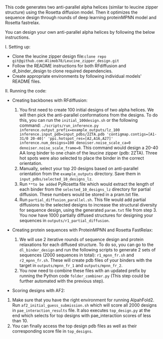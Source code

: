 This code generates two anti-parallel alpha helices (similar to leucine zipper structure) using the Rosetta diffusion model. Then it optimizes the sequence design through rounds of deep learning proteinMPNN model and Rosetta fastrelax. 

You can design your own anti-parallel alpha helices by following the below instructions.

I. Setting up:
* Clone the leucine zipper design file:`clone repo git@github.com:Alimob78/Leucine_zipper_design.git`
* Follow the README instructions for both RFdiffusion and dl_binder_design to clone required dependencies.
* Create appropriate environments by following individual models' README files.

II. Running the code:

* Creating backbones with RFdiffusion:
  1. You first need to create 100 initial designs of two alpha helices. We will then pick the anti-parallel conformations from the designs. To do this, you can run the `initial_100design.sh` or the following command: `./scripts/run_inference.py inference.output_prefix=example_outputs/lz_100 inference.input_pdb=input_pdbs/2ZTA.pdb 'contigmap.contigs=[A1-31/0 20-40]' 'ppi.hotspot_res=[A2,A16,A27]' inference.num_designs=100 denoiser.noise_scale_ca=0 denoiser.noise_scale_frame=0`.
  This command would design a 20-40 AA long binder to one chain of the leucine zipper (pdb: 2ZTA). Three hot spots were also selected to place the binder in the correct orientation. 
  2. Manually, select your top 20 designs based on anti-parallel orientation from the `example_outputs` directory. Save them in `input_pdbs/selected_10_designs_lz`.
  3. Run `**to be added` PyRosetta file which would extract the length of each binder from the `selected_10_designs_lz` directory for partial diffusion. These numbers would be stored in a pram.txt file. 
  4. Run `partial_diffusion_parallel.sh`. This file would add partial diffusions to the selected designs to increase the structural diversity for sequence design, using the generated `param.txt` file from step 3. You now have 1000 partially diffused structures for designing your sequences in `outputs/r1_partial_diffusion`.
 
  
* Creating protein sequences with ProteinMPNN and Rosetta FastRelax:
  1. We will use 2 iterative rounds of sequence design and protein relaxations for each diffused structure. To do so, you can go to the `dl_binder_design` and run the following scripts to generate 2 sets of sequences (2000 sequences in total): `r1_mpnn_fr.sh` and `r2_mpnn_fr.sh`. These will create pdb files of your binders with the target in `outputs/mpnn_fr_1` and `outputs/mpnn_fr_2`.
  2. You now need to combine these files with an updated prefix by running the Python code `folder_combiner.py` (This step could be further automated with the previous step).

* Scoring designs with AF2:
1. Make sure that you have the right environment for running AlpahFold2. Run `af2_initial_guess_submission.sh` which will score all 2000 designs in `pae_interaction_results` file. It also executes `top_design.py` at the end which selects for top designs with pae_interaction scores of less than 10.
2. You can finally access the top design pdb files as well as their corresponding score file in `top_designs`.


